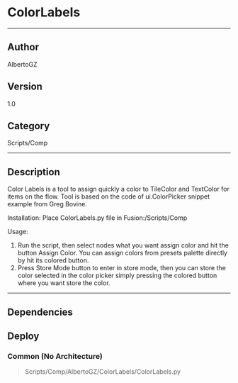 # ColorLabels
___

## Author
AlbertoGZ

## Version
1.0

## Category
Scripts/Comp

___

## Description
Color Labels is a tool to assign quickly a color to 
TileColor and TextColor for items on the flow. Tool is based on 
the code of ui.ColorPicker snippet example from Greg Bovine.



<p>Installation: Place ColorLabels.py file in Fusion:/Scripts/Comp

<p>Usage:
<ol>
	<li>Run the script, then select nodes what you want assign color and hit the button Assign Color. You can assign colors from presets palette directly by hit its colored button.</li>
	<li>Press Store Mode button to enter in store mode, then you can store the color selected in the color picker simply pressing the colored button where you want store the color. </li>
</ol>

___

## Dependencies

## Deploy

### Common (No Architecture)

> Scripts/Comp/AlbertoGZ/ColorLabels/ColorLabels.py  
